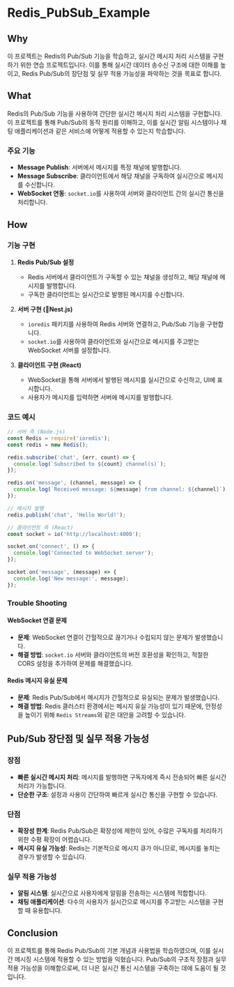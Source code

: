 # Redis_PubSub_Example

## Why
이 프로젝트는 Redis의 Pub/Sub 기능을 학습하고, 실시간 메시지 처리 시스템을 구현하기 위한 연습 프로젝트입니다. 이를 통해 실시간 데이터 송수신 구조에 대한 이해를 높이고, Redis Pub/Sub의 장단점 및 실무 적용 가능성을 파악하는 것을 목표로 합니다.

## What
Redis의 Pub/Sub 기능을 사용하여 간단한 실시간 메시지 처리 시스템을 구현합니다. 이 프로젝트를 통해 Pub/Sub의 동작 원리를 이해하고, 이를 실시간 알림 시스템이나 채팅 애플리케이션과 같은 서비스에 어떻게 적용할 수 있는지 학습합니다.

### 주요 기능
- **Message Publish**: 서버에서 메시지를 특정 채널에 발행합니다.
- **Message Subscribe**: 클라이언트에서 해당 채널을 구독하여 실시간으로 메시지를 수신합니다.
- **WebSocket 연동**: `socket.io`를 사용하여 서버와 클라이언트 간의 실시간 통신을 처리합니다.
  
## How
### 기능 구현
1. **Redis Pub/Sub 설정**
   - Redis 서버에서 클라이언트가 구독할 수 있는 채널을 생성하고, 해당 채널에 메시지를 발행합니다.
   - 구독한 클라이언트는 실시간으로 발행된 메시지를 수신합니다.
   
2. **서버 구현 (Nest.js)**
   - `ioredis` 패키지를 사용하여 Redis 서버와 연결하고, Pub/Sub 기능을 구현합니다.
   - `socket.io`를 사용하여 클라이언트와 실시간으로 메시지를 주고받는 WebSocket 서버를 설정합니다.
   
3. **클라이언트 구현 (React)**
   - WebSocket을 통해 서버에서 발행된 메시지를 실시간으로 수신하고, UI에 표시합니다.
   - 사용자가 메시지를 입력하면 서버에 메시지를 발행합니다.

### 코드 예시
```javascript
// 서버 측 (Node.js)
const Redis = require('ioredis');
const redis = new Redis();

redis.subscribe('chat', (err, count) => {
  console.log(`Subscribed to ${count} channel(s)`);
});

redis.on('message', (channel, message) => {
  console.log(`Received message: ${message} from channel: ${channel}`);
});

// 메시지 발행
redis.publish('chat', 'Hello World!');
```

```javascript
// 클라이언트 측 (React)
const socket = io('http://localhost:4000');

socket.on('connect', () => {
  console.log('Connected to WebSocket server');
});

socket.on('message', (message) => {
  console.log('New message:', message);
});
```

### Trouble Shooting
#### WebSocket 연결 문제
- **문제**: WebSocket 연결이 간헐적으로 끊기거나 수립되지 않는 문제가 발생했습니다.
- **해결 방법**: `socket.io` 서버와 클라이언트의 버전 호환성을 확인하고, 적절한 CORS 설정을 추가하여 문제를 해결했습니다.

#### Redis 메시지 유실 문제
- **문제**: Redis Pub/Sub에서 메시지가 간헐적으로 유실되는 문제가 발생했습니다.
- **해결 방법**: Redis 클러스터 환경에서는 메시지 유실 가능성이 있기 때문에, 안정성을 높이기 위해 `Redis Streams`와 같은 대안을 고려할 수 있습니다.

## Pub/Sub 장단점 및 실무 적용 가능성

### 장점
- **빠른 실시간 메시지 처리**: 메시지를 발행하면 구독자에게 즉시 전송되어 빠른 실시간 처리가 가능합니다.
- **단순한 구조**: 설정과 사용이 간단하여 빠르게 실시간 통신을 구현할 수 있습니다.

### 단점
- **확장성 한계**: Redis Pub/Sub은 확장성에 제한이 있어, 수많은 구독자를 처리하기 위한 수평 확장이 어렵습니다.
- **메시지 유실 가능성**: Redis는 기본적으로 메시지 큐가 아니므로, 메시지를 놓치는 경우가 발생할 수 있습니다.

### 실무 적용 가능성
- **알림 시스템**: 실시간으로 사용자에게 알림을 전송하는 시스템에 적합합니다.
- **채팅 애플리케이션**: 다수의 사용자가 실시간으로 메시지를 주고받는 시스템을 구현할 때 유용합니다.

## Conclusion
이 프로젝트를 통해 Redis Pub/Sub의 기본 개념과 사용법을 학습하였으며, 이를 실시간 메시징 시스템에 적용할 수 있는 방법을 익혔습니다. Pub/Sub의 구조적 장점과 실무 적용 가능성을 이해함으로써, 더 나은 실시간 통신 시스템을 구축하는 데에 도움이 될 것입니다.

